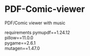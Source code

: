 # PDF-Comic-viewer
PDF/Comic viewer with music 



requirements 
pymupdf==1.24.12
<br>
pillow==11.0.0
<br>
pygame==2.6.1
<br>
mutagen==1.47.0
